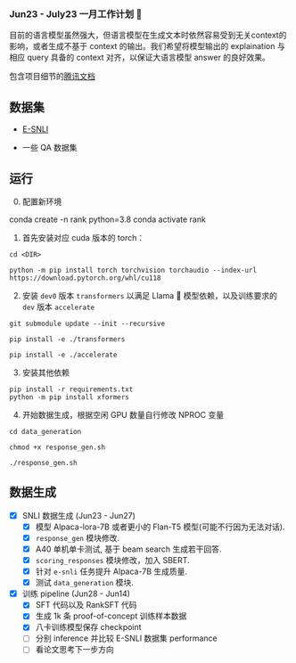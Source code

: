 ### Jun23 - July23 一月工作计划 🚀

目前的语言模型虽然强大，但语言模型在生成文本时依然容易受到无关context的影响，或者生成不基于 context 的输出。我们希望将模型输出的 explaination 与相应 query 具备的 context 对齐，以保证大语言模型 answer 的良好效果。

包含项目细节的[腾讯文档](https://docs.qq.com/doc/DWnBIcGZVc3R6d0Nl)

## 数据集

- [E-SNLI](https://docs.qq.com/doc/DWnBIcGZVc3R6d0Nl)

- 一些 QA 数据集

## 运行

0. 配置新环境

conda create -n rank python=3.8
conda activate rank

1. 首先安装对应 cuda 版本的 torch：

```shell
cd <DIR>

python -m pip install torch torchvision torchaudio --index-url https://download.pytorch.org/whl/cu118
```

2. 安装 `dev0` 版本 `transformers` 以满足 Llama 🦙 模型依赖，以及训练要求的 `dev` 版本 `accelerate`

```shell
git submodule update --init --recursive

pip install -e ./transformers

pip install -e ./accelerate
```

3. 安装其他依赖

```shell
pip install -r requirements.txt
python -m pip install xformers
```

4. 开始数据生成，根据空闲 GPU 数量自行修改 NPROC 变量


```shell
cd data_generation

chmod +x response_gen.sh

./response_gen.sh
```

## 数据生成

- [x]  SNLI 数据生成 (Jun23 - Jun27)
    - [x] 模型 Alpaca-lora-7B 或者更小的 Flan-T5 模型(可能不行因为无法对话).
    - [x] `response_gen` 模块修改.
    - [x] A40 单机单卡测试, 基于 beam search 生成若干回答.
    - [x] `scoring_responses` 模块修改，加入 SBERT.
    - [x] 针对 `e-snli` 任务提升 Alpaca-7B 生成质量.
    - [x] 测试 `data_generation` 模块.

- [x]  训练 pipeline (Jun28 - Jun14)
    - [x] SFT 代码以及 RankSFT 代码
    - [x] 生成 1k 条 proof-of-concept 训练样本数据
    - [x] 八卡训练模型保存 checkpoint
    - [ ] 分别 inference 并比较 E-SNLI 数据集 performance
    - [ ] 看论文思考下一步方向
